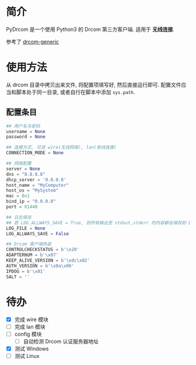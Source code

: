 # 简介

PyDrcom 是一个使用 Python3 的 Drcom 第三方客户端. 适用于 **无线连接**.

参考了 [drcom-generic](https://github.com/drcoms/drcom-generic/)

# 使用方法

从 drcom 目录中拷贝出来文件, 将配置项填写好, 然后直接运行即可. 配置文件应当和脚本处于同一目录, 或者自行在脚本中添加 `sys.path`.

## 配置条目

```python
## 用户名与密码
username = None
password = None

## 连接方式, 可选 wire(无线网络), lan(有线连接)
CONNECTION_MODE = None

## 网络配置
server = None
dns = "8.8.8.8"
dhcp_server = '0.0.0.0'
host_name = "MyComputer"
host_os = "MySystem"
mac = 0x1
bind_ip = "0.0.0.0"
port = 61440

## 日志保存
## 若 LOG_ALLWAYS_SAVE = True, 则所有输出至 stdout,stderr 的内容都会保存到 LOG_FILE
LOG_FILE = None
LOG_ALLWAYS_SAVE = False

## Drcom 客户端伪装
CONTROLCHECKSTATUS = b'\x20'
ADAPTERNUM = b'\x07'
KEEP_ALIVE_VERSION = b'\xdc\x02'
AUTH_VERSION = b'\x0a\x00'
IPDOG = b'\x01'
SALT = ''
```

# 待办

- [x] 完成 wire 模块
- [ ] 完成 lan 模块
- [ ] config 模块
    - [ ] 自动检测 Drcom 认证服务器地址
- [x] 测试 Windows
- [ ] 测试 Linux
